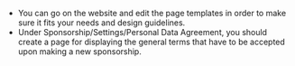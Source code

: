 - You can go on the website and edit the page templates in order to make
  sure it fits your needs and design guidelines.
- Under Sponsorship/Settings/Personal Data Agreement, you should create
  a page for displaying the general terms that have to be accepted upon
  making a new sponsorship.
